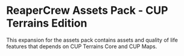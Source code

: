 # ReaperCrew Assets Pack - CUP Terrains Edition

This expansion for the assets pack contains assets and quality of life features that depends on CUP Terrains Core and CUP Maps.